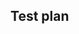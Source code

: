 ## Test plan

<!-- All pull requests REQUIRE a test plan: https://sourcegraph.com/docs/dev/background-information/testing_principles

Why does it matter?

These test plans are there to demonstrate that are following industry standards which are important or critical for our customers.
They might be read by customers or an auditor. There are meant be simple and easy to read. Simply explain what you did to ensure
your changes are correct!

Here are a non exhaustive list of test plan examples to help you:

- Making changes on a given feature or component:
  - "Covered by existing tests" or "CI" for the shortest possible plan if there is zero ambiguity
  - "Added new tests"
  - "Manually tested" (if non trivial, share some output, logs, or screenshot)
- Updating docs:
  - "previewed locally"
  - share a screenshot if you want to be thorough
- Updating deps, that would typically fail immediately in CI if incorrect
  - "CI"
  - "locally tested"
-->
